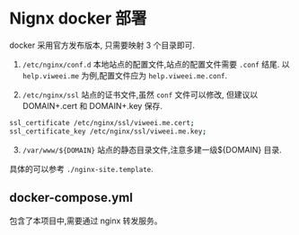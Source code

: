 # Nignx docker 部署

docker 采用官方发布版本, 只需要映射 3 个目录即可.

1. `/etc/nginx/conf.d` 本地站点的配置文件,站点的配置文件需要 `.conf` 结尾. 以 `help.viweei.me` 为例,配置文件应为 `help.viweei.me.conf`.

2. `/etc/nginx/ssl` 站点的证书文件,虽然 `conf` 文件可以修改, 但建议以 DOMAIN+.cert 和 DOMAIN+.key 保存.

```sh
ssl_certificate /etc/nginx/ssl/viweei.me.cert;
ssl_certificate_key /etc/nginx/ssl/viweei.me.key;
```

3. `/var/www/${DOMAIN}` 站点的静态目录文件,注意多建一级${DOMAIN} 目录.

具体的可以参考 `./nginx-site.template`.

## docker-compose.yml

包含了本项目中,需要通过 nginx 转发服务。
